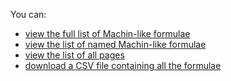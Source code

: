 You can:

* [view the full list of Machin-like formulae](/formulae)
* [view the list of named Machin-like formulae](/formulae/alpha.html)
* [view the list of all pages](/sitemap.html)
* [download a CSV file containing all the formulae](csv.md)
